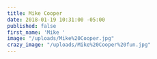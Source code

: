 ```yaml
---
title: Mike Cooper
date: 2018-01-19 10:31:00 -05:00
published: false
first_name: 'Mike '
image: "/uploads/Mike%20Cooper.jpg"
crazy_image: "/uploads/Mike%20Cooper%20fun.jpg"
---
```


